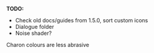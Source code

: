 **TODO:**
- Check old docs/guides from 1.5.0, sort custom icons
- Dialogue folder
- Noise shader?

Charon colours are less abrasive
